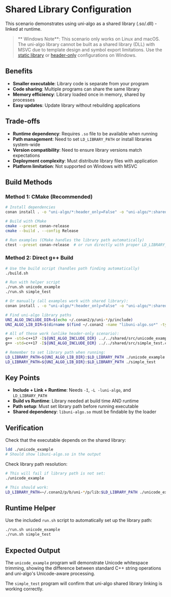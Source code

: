 # Shared Library Configuration

This scenario demonstrates using uni-algo as a shared library (.so/.dll) - linked at runtime.

> **   Windows Note**: This scenario only works on Linux and macOS. The uni-algo library cannot be built as a shared library (DLL) with MSVC due to template design and symbol export limitations. Use the [static library](../02-static-library/) or [header-only](../01-header-only/) configurations on Windows.

## Benefits
- **Smaller executable**: Library code is separate from your program
- **Code sharing**: Multiple programs can share the same library
- **Memory efficiency**: Library loaded once in memory, shared by processes
- **Easy updates**: Update library without rebuilding applications

## Trade-offs
- **Runtime dependency**: Requires `.so` file to be available when running
- **Path management**: Need to set `LD_LIBRARY_PATH` or install libraries system-wide
- **Version compatibility**: Need to ensure library versions match expectations
- **Deployment complexity**: Must distribute library files with application
- **Platform limitation**: Not supported on Windows with MSVC

## Build Methods

### Method 1: CMake (Recommended)

```bash
# Install dependencies
conan install . -o "uni-algo/*:header_only=False" -o "uni-algo/*:shared=True" --build=missing

# Build with CMake
cmake --preset conan-release
cmake --build . --config Release

# Run examples (CMake handles the library path automatically)
ctest --preset conan-release  # or run directly with proper LD_LIBRARY_PATH
```

### Method 2: Direct g++ Build

```bash
# Use the build script (handles path finding automatically)
./build.sh

# Run with helper script
./run.sh unicode_example
./run.sh simple_test

# Or manually (all examples work with shared library):
conan install . -o "uni-algo/*:header_only=False" -o "uni-algo/*:shared=True" --build=missing

# Find uni-algo library paths
UNI_ALGO_INCLUDE_DIR=$(echo ~/.conan2/p/uni-*/p/include)
UNI_ALGO_LIB_DIR=$(dirname $(find ~/.conan2 -name "libuni-algo.so*" -type f | head -1))

# All of these work (unlike header-only scenario):
g++ -std=c++17 -I${UNI_ALGO_INCLUDE_DIR} ../../shared/src/unicode_example.cpp -L${UNI_ALGO_LIB_DIR} -luni-algo -o unicode_example
g++ -std=c++17 -I${UNI_ALGO_INCLUDE_DIR} ../../shared/src/simple_test.cpp -L${UNI_ALGO_LIB_DIR} -luni-algo -o simple_test

# Remember to set library path when running:
LD_LIBRARY_PATH=${UNI_ALGO_LIB_DIR}:$LD_LIBRARY_PATH ./unicode_example
LD_LIBRARY_PATH=${UNI_ALGO_LIB_DIR}:$LD_LIBRARY_PATH ./simple_test
```

## Key Points

- **Include + Link + Runtime**: Needs `-I`, `-L -luni-algo`, and `LD_LIBRARY_PATH`
- **Build vs Runtime**: Library needed at build time AND runtime
- **Path setup**: Must set library path before running executable
- **Shared dependency**: `libuni-algo.so` must be findable by the loader

## Verification

Check that the executable depends on the shared library:
```bash
ldd ./unicode_example
# Should show libuni-algo.so in the output
```

Check library path resolution:
```bash
# This will fail if library path is not set:
./unicode_example

# This should work:
LD_LIBRARY_PATH=~/.conan2/p/b/uni-*/p/lib:$LD_LIBRARY_PATH ./unicode_example
```

## Runtime Helper

Use the included `run.sh` script to automatically set up the library path:
```bash
./run.sh unicode_example
./run.sh simple_test
```

## Expected Output

The `unicode_example` program will demonstrate Unicode whitespace trimming, showing the difference between standard C++ string operations and uni-algo's Unicode-aware processing.

The `simple_test` program will confirm that uni-algo shared library linking is working correctly.
